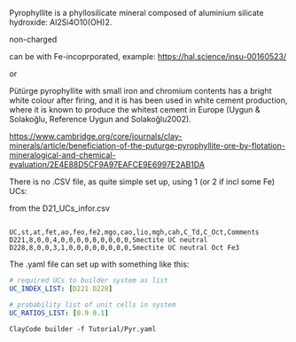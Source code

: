 
Pyrophyllite is a phyllosilicate mineral composed of aluminium silicate hydroxide: Al2Si4O10(OH)2.


non-charged

can be with Fe-incoprporated, example:
https://hal.science/insu-00160523/

or

Pütürge pyrophyllite with small iron and chromium contents has a bright white colour after firing, and it is has been used in white cement production, where it is known to produce the whitest cement in Europe (Uygun & Solakoğlu, Reference Uygun and Solakoğlu2002). 

https://www.cambridge.org/core/journals/clay-minerals/article/beneficiation-of-the-puturge-pyrophyllite-ore-by-flotation-mineralogical-and-chemical-evaluation/2E4E88D5CF9A97EAFCE9E6997E2AB1DA

There is no .CSV file, as quite simple set up, using 1 (or 2 if incl some Fe) UCs:


from the D21_UCs_infor.csv

```

UC,st,at,fet,ao,feo,fe2,mgo,cao,lio,mgh,cah,C_Td,C_Oct,Comments
D221,8,0,0,4,0,0,0,0,0,0,0,0,0,Smectite UC neutral
D228,8,0,0,3,1,0,0,0,0,0,0,0,0,Smectite UC neutral Oct Fe3

```


The .yaml file can set up with something like this: 

```yaml
# required UCs to builder system as list
UC_INDEX_LIST: [D221 D228]

# probability list of unit cells in system
UC_RATIOS_LIST: [0.9 0.1]
```


```shell
ClayCode builder -f Tutorial/Pyr.yaml
```


